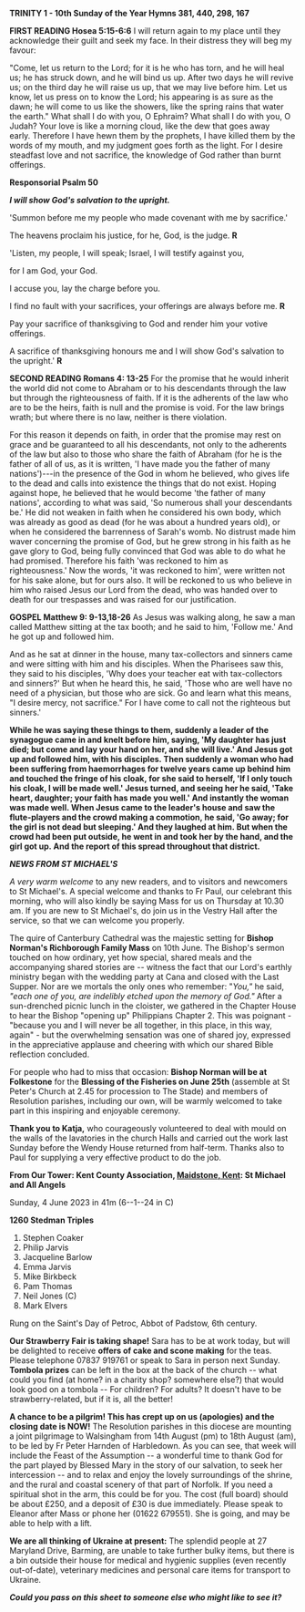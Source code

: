 **TRINITY 1 - 10th Sunday of the Year Hymns 381, 440, 298, 167**

**FIRST READING Hosea 5:15-6:6** I will return again to my place until
they acknowledge their guilt and seek my face. In their distress they
will beg my favour:

"Come, let us return to the Lord; for it is he who has torn, and he will
heal us; he has struck down, and he will bind us up. After two days he
will revive us; on the third day he will raise us up, that we may live
before him. Let us know, let us press on to know the Lord; his appearing
is as sure as the dawn; he will come to us like the showers, like the
spring rains that water the earth." What shall I do with you, O Ephraim?
What shall I do with you, O Judah? Your love is like a morning cloud,
like the dew that goes away early. Therefore I have hewn them by the
prophets, I have killed them by the words of my mouth, and my judgment
goes forth as the light. For I desire steadfast love and not sacrifice,
the knowledge of God rather than burnt offerings.

**Responsorial Psalm 50**

***I will show God's salvation to the upright.***

'Summon before me my people who made covenant with me by sacrifice.'

The heavens proclaim his justice, for he, God, is the judge. **R**

'Listen, my people, I will speak; Israel, I will testify against you,

for I am God, your God.

I accuse you, lay the charge before you.

I find no fault with your sacrifices, your offerings are always before
me. **R**

Pay your sacrifice of thanksgiving to God and render him your votive
offerings.

A sacrifice of thanksgiving honours me and I will show God's salvation
to the upright.' **R**

**SECOND READING Romans 4: 13-25** For the promise that he would inherit
the world did not come to Abraham or to his descendants through the law
but through the righteousness of faith. If it is the adherents of the
law who are to be the heirs, faith is null and the promise is void. For
the law brings wrath; but where there is no law, neither is there
violation.

For this reason it depends on faith, in order that the promise may rest
on grace and be guaranteed to all his descendants, not only to the
adherents of the law but also to those who share the faith of Abraham
(for he is the father of all of us, as it is written, 'I have made you
the father of many nations')---in the presence of the God in whom he
believed, who gives life to the dead and calls into existence the things
that do not exist. Hoping against hope, he believed that he would become
'the father of many nations', according to what was said, 'So numerous
shall your descendants be.' He did not weaken in faith when he
considered his own body, which was already as good as dead (for he was
about a hundred years old), or when he considered the barrenness of
Sarah's womb. No distrust made him waver concerning the promise of God,
but he grew strong in his faith as he gave glory to God, being fully
convinced that God was able to do what he had promised. Therefore his
faith 'was reckoned to him as righteousness.' Now the words, 'it was
reckoned to him', were written not for his sake alone, but for ours
also. It will be reckoned to us who believe in him who raised Jesus our
Lord from the dead, who was handed over to death for our trespasses and
was raised for our justification.

**GOSPEL Matthew 9: 9-13,18-26** As Jesus was walking along, he saw a
man called Matthew sitting at the tax booth; and he said to him, 'Follow
me.' And he got up and followed him.

And as he sat at dinner in the house, many tax-collectors and sinners
came and were sitting with him and his disciples. When the Pharisees saw
this, they said to his disciples, 'Why does your teacher eat with
tax-collectors and sinners?' But when he heard this, he said, 'Those who
are well have no need of a physician, but those who are sick. Go and
learn what this means, "I desire mercy, not sacrifice." For I have come
to call not the righteous but sinners.'

**While he was saying these things to them, suddenly a leader of the
synagogue came in and knelt before him, saying, 'My daughter has just
died; but come and lay your hand on her, and she will live.' And Jesus
got up and followed him, with his disciples. Then suddenly a woman who
had been suffering from haemorrhages for twelve years came up behind him
and touched the fringe of his cloak, for she said to herself, 'If I only
touch his cloak, I will be made well.' Jesus turned, and seeing her he
said, 'Take heart, daughter; your faith has made you well.' And
instantly the woman was made well. When Jesus came to the leader's house
and saw the flute-players and the crowd making a commotion, he said, 'Go
away; for the girl is not dead but sleeping.' And they laughed at
him. But when the crowd had been put outside, he went in and took her by
the hand, and the girl got up. And the report of this spread throughout
that district.**

***NEWS FROM ST MICHAEL\'S***

*A very warm welcome* to any new readers, and to visitors and newcomers
to St Michael\'s. A special welcome and thanks to Fr Paul, our celebrant
this morning, who will also kindly be saying Mass for us on Thursday at
10.30 am. If you are new to St Michael\'s, do join us in the Vestry Hall
after the service, so that we can welcome you properly.

The quire of Canterbury Cathedral was the majestic setting for **Bishop
Norman\'s Richborough Family Mass** on 10th June. The Bishop\'s sermon
touched on how ordinary, yet how special, shared meals and the
accompanying shared stories are -- witness the fact that our Lord\'s
earthly ministry began with the wedding party at Cana and closed with
the Last Supper. Nor are we mortals the only ones who remember: "*You,"*
he said, *"each one of you, are indelibly etched upon the memory of
God."* After a sun-drenched picnic lunch in the cloister, we gathered in
the Chapter House to hear the Bishop "opening up" Philippians Chapter 2.
This was poignant - "because you and I will never be all together, in
this place, in this way, again" - but the overwhelming sensation was one
of shared joy, expressed in the appreciative applause and cheering with
which our shared Bible reflection concluded.

For people who had to miss that occasion: **Bishop Norman will be at
Folkestone** for the **Blessing of the Fisheries on June 25th**
(assemble at St Peter\'s Church at 2.45 for procession to The Stade) and
members of Resolution parishes, including our own, will be warmly
welcomed to take part in this inspiring and enjoyable ceremony.

**Thank you to Katja,** who courageously volunteered to deal with mould
on the walls of the lavatories in the church Halls and carried out the
work last Sunday before the Wendy House returned from half-term. Thanks
also to Paul for supplying a very effective product to do the job.

**From Our Tower: Kent County Association, [Maidstone,
Kent](https://dove.cccbr.org.uk/tower/12644#_blank): St Michael and All
Angels**

Sunday, 4 June 2023 in 41m (6--1--24 in C)

**1260 Stedman Triples**

1. Stephen Coaker
2. Philip Jarvis
3. Jacqueline Barlow
4. Emma Jarvis
5. Mike Birkbeck
6. Pam Thomas
7. Neil Jones (C)
8. Mark Elvers

Rung on the Saint\'s Day of Petroc, Abbot of Padstow, 6th century.

**Our Strawberry Fair is taking shape!** Sara has to be at work today,
but will be delighted to receive **offers of cake and scone making** for
the teas. Please telephone 07837 919761 or speak to Sara in person next
Sunday. **Tombola prizes** can be left in the box at the back of the
church -- what could you find (at home? in a charity shop? somewhere
else?) that would look good on a tombola -- For children? For adults? It
doesn\'t have to be strawberry-related, but if it is, all the better!

**A chance to be a pilgrim! This has crept up on us (apologies) and the
closing date is NOW!** The Resolution parishes in this diocese are
mounting a joint pilgrimage to Walsingham from 14th August (pm) to
18th August (am), to be led by Fr Peter Harnden of Harbledown. As you
can see, that week will include the Feast of the Assumption -- a
wonderful time to thank God for the part played by Blessed Mary in the
story of our salvation, to seek her intercession -- and to relax and
enjoy the lovely surroundings of the shrine, and the rural and coastal
scenery of that part of Norfolk. If you need a spiritual shot in the
arm, this could be for you. The cost (full board) should be about £250,
and a deposit of £30 is due immediately. Please speak to Eleanor after
Mass or phone her (01622 679551). She is going, and may be able to help
with a lift.

**We are all thinking of Ukraine at present:** The splendid people at 27
Maryland Drive, Barming, are unable to take further bulky items, but
there is a bin outside their house for medical and hygienic supplies
(even recently out-of-date), veterinary medicines and personal care
items for transport to Ukraine.

***Could you pass on this sheet to someone else who might like to see
it?***
